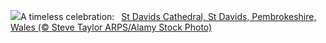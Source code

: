 ![](https://www.bing.com/th?id=OHR.DavidsCathedralGB_EN-GB8444575423_UHD.jpg&w=1000)A timeless celebration:&nbsp;&ensp;[St Davids Cathedral, St Davids, Pembrokeshire, Wales (© Steve Taylor ARPS/Alamy Stock Photo)](https://www.bing.com/th?id=OHR.DavidsCathedralGB_EN-GB8444575423_UHD.jpg)
<br><br/>
